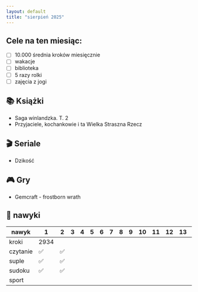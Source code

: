 ```yaml
---
layout: default
title: "sierpień 2025"
---
```


## Cele na ten miesiąc:
- [ ] 10.000 średnia kroków miesięcznie
- [ ] wakacje
- [ ] biblioteka
- [ ] 5 razy rolki
- [ ] zajęcia z jogi

## 📚 Książki
- Saga winlandzka. T. 2
- Przyjaciele, kochankowie i ta Wielka Straszna Rzecz

## 🎬 Seriale
- Dzikość

## 🎮 Gry
- Gemcraft - frostborn wrath

## 📝 nawyki

| nawyk    | 1    | 2 | 3 | 4 | 5 | 6 | 7 | 8 | 9 | 10 | 11 | 12 | 13 | 14 | 15 | 16 | 17 | 18 | 19 | 20 | 21 | 22 | 23 | 24 | 25 | 26 | 27 | 28 | 29 | 30 | 31 |
|----------|------|---|---|---|---|---|---|---|---|----|----|----|----|----|----|----|----|----|----|----|----|----|----|----|----|----|----|----|----|----|----|
| kroki    | 2934 |   |   |   |   |   |   |   |   |    |    |    |    |    |    |    |    |    |    |    |    |    |    |    |    |    |    |    |    |    |    |
| czytanie | ✅    | ✅ |   |   |   |   |   |   |   |    |    |    |    |    |    |    |    |    |    |    |    |    |    |    |    |    |    |    |    |    |    |
| suple    | ✅    | ✅ |   |   |   |   |   |   |   |    |    |    |    |    |    |    |    |    |    |    |    |    |    |    |    |    |    |    |    |    |    |
| sudoku   | ✅    | ✅ |   |   |   |   |   |   |   |    |    |    |    |    |    |    |    |    |    |    |    |    |    |    |    |    |    |    |    |    |    |
| sport    |      |   |   |   |   |   |   |   |   |    |    |    |    |    |    |    |    |    |    |    |    |    |    |    |    |    |    |    |    |    |    |